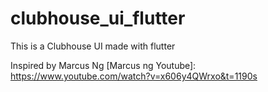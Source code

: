 # clubhouse_ui_flutter
This is a Clubhouse UI made with flutter

Inspired by Marcus Ng
[Marcus ng Youtube]: https://www.youtube.com/watch?v=x606y4QWrxo&t=1190s
